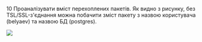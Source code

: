 10 Проаналізувати вміст перехоплених пакетів. Як видно з рисунку, без TSL/SSL-з'єднання можна побачити зміст пакету з назвою користувача (belyaev) та назвою БД (postgres).

![](https://lh5.googleusercontent.com/lTmMR4Mg51xEv2AqRhej6p3g3bBjQn9VvAIqJqLc43jkCpJKShMCYUl1cEzoNyQ7-j3VyZf3P7Hi2z2J4tyCX02VU_UCkPzdGBayvxJr69xxvs-rsHb1Zs0a2f-lHyqB5gDykAXg9yitOjZw3SBg7dHDRWRem3d9-nn2EVBJ3nf12n3sziNdaGGt15lWtg)
